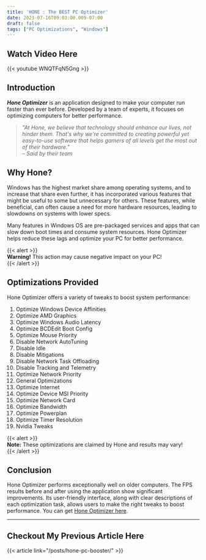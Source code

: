 ```yaml
---
title: 'HONE : The BEST PC Optimizer'
date: 2023-07-16T09:03:00.009-07:00
draft: false 
tags: ["PC Optimizations", "Windows"]
---
```



## **Watch Video Here**

{{< youtube WNQTFqN5Gng >}}

## Introduction

**_Hone Optimizer_** is an application designed to make your computer run faster than ever before. Developed by a team of experts, it focuses on optimizing computers for better performance.

> _"At Hone, we believe that technology should enhance our lives, not hinder them. That's why we're committed to creating powerful yet easy-to-use software that helps gamers of all levels get the most out of their hardware."_  
> – *Said by their team*

## Why Hone?

Windows has the highest market share among operating systems, and to increase that share even further, it has incorporated various features that might be useful to some but unnecessary for others. These features, while beneficial, can often cause a need for more hardware resources, leading to slowdowns on systems with lower specs.

Many features in Windows OS are pre-packaged services and apps that can slow down boot times and consume system resources. Hone Optimizer helps reduce these lags and optimize your PC for better performance.  

{{< alert >}}  
**Warning!** This action may cause negative impact on your PC!  
{{< /alert >}}

## Optimizations Provided

Hone Optimizer offers a variety of tweaks to boost system performance:

1. Optimize Windows Device Affinities
2. Optimize AMD Graphics
3. Optimize Windows Audio Latency
4. Optimize BCDEdit Boot Config
5. Optimize Mouse Priority
6. Disable Network AutoTuning
7. Disable Idle
8. Disable Mitigations
9. Disable Network Task Offloading
10. Disable Tracking and Telemetry
11. Optimize Network Priority
12. General Optimizations
13. Optimize Internet
14. Optimize Device MSI Priority
15. Optimize Network Card
16. Optimize Bandwidth
17. Optimize Powerplan
18. Optimize Timer Resolution
19. Nvidia Tweaks

{{< alert >}}  
**Note:** These optimizations are claimed by Hone and results may vary!  
{{< /alert >}}

## Conclusion

Hone Optimizer performs exceptionally well on older computers. The FPS results before and after using the application show significant improvements. Its user-friendly interface, along with clear descriptions of each optimization task, allows users to make the right tweaks to boost performance. You can get [Hone Optimizer here](https://hone.gg/a/godsbattle).

---

## Checkout My Previous Article Here

{{< article link="/posts/hone-pc-booster/" >}}
